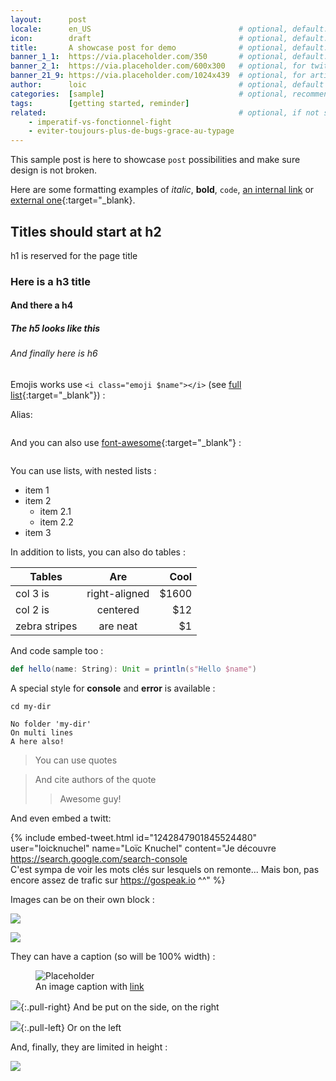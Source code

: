 ```yaml
---
layout:      post
locale:      en_US                                 # optional, default: en_US, values: en_US, fr_FR
icon:        draft                                 # optional, default: article, emoji in front of the article title
title:       A showcase post for demo              # optional, default: post file name
banner_1_1:  https://via.placeholder.com/350       # optional, default: /assets/img/default/blog_banner_1_1.jpg, for lists & twitter summary card
banner_2_1:  https://via.placeholder.com/600x300   # optional, for twitter summary_large_image card
banner_21_9: https://via.placeholder.com/1024x439  # optional, for article banner (no banner shown if not present)
author:      loic                                  # optional, default to loic (names in `_data/people.json`)
categories:  [sample]                              # optional, recommended one but can be multiple
tags:        [getting started, reminder]
related:                                           # optional, if not set jekyll will add some automatically
    - imperatif-vs-fonctionnel-fight
    - eviter-toujours-plus-de-bugs-grace-au-typage
---
```


This sample post is here to showcase `post` possibilities and make sure design is not broken.

Here are some formatting examples of *italic*, **bold**, `code`, [an internal link](#) or [external one](#){:target="_blank}.

## Titles should start at h2

h1 is reserved for the page title

### Here is a h3 title

#### And there a h4

##### The h5 looks like this

###### And finally here is h6

Emojis works use `<i class="emoji $name"></i>` (see [full list](https://unicode.org/emoji/charts/full-emoji-list.html){:target="_blank"}) :

Alias: <span style="font-size: 2em; line-height: 1.2;">
    <i class="emoji happy" title="happy" data-toggle="tooltip"></i>
    <i class="emoji laugh" title="laugh" data-toggle="tooltip"></i>
    <i class="emoji smile" title="smile" data-toggle="tooltip"></i>
    <i class="emoji wink" title="wink" data-toggle="tooltip"></i>
    <i class="emoji geek" title="geek" data-toggle="tooltip"></i>
    <i class="emoji sad" title="sad" data-toggle="tooltip"></i>
    <i class="emoji hundred" title="hundred" data-toggle="tooltip"></i>
    <i class="emoji speak" title="speak" data-toggle="tooltip"></i>
    <i class="emoji tech" title="tech" data-toggle="tooltip"></i>
    <i class="emoji startup" title="startup" data-toggle="tooltip"></i>
    <i class="emoji management" title="management" data-toggle="tooltip"></i>
    <i class="emoji announcement" title="announcement" data-toggle="tooltip"></i>
    <i class="emoji talk" title="talk" data-toggle="tooltip"></i>
    <i class="emoji mobile" title="mobile" data-toggle="tooltip"></i>
    <i class="emoji code" title="code" data-toggle="tooltip"></i>
    <i class="emoji idea" title="idea" data-toggle="tooltip"></i>
    <i class="emoji article" title="article" data-toggle="tooltip"></i>
    <i class="emoji draft" title="draft" data-toggle="tooltip"></i>
    <i class="emoji event" title="event" data-toggle="tooltip"></i>
    <i class="emoji fight" title="fight" data-toggle="tooltip"></i>
    <i class="emoji experiment" title="experiment" data-toggle="tooltip"></i>
</span>

<p style="font-size: 2em; line-height: 1.2;">
    <i class="emoji grinning-face" title="grinning-face" data-toggle="tooltip"></i>
    <i class="emoji grinning-face-with-big-eyes" title="grinning-face-with-big-eyes" data-toggle="tooltip"></i>
    <i class="emoji grinning-face-with-smiling-eyes" title="grinning-face-with-smiling-eyes" data-toggle="tooltip"></i>
    <i class="emoji beaming-face-with-smiling-eyes" title="beaming-face-with-smiling-eyes" data-toggle="tooltip"></i>
    <i class="emoji grinning-squinting-face" title="grinning-squinting-face" data-toggle="tooltip"></i>
    <i class="emoji grinning-face-with-sweat" title="grinning-face-with-sweat" data-toggle="tooltip"></i>
    <i class="emoji rolling-on-the-floor-laughing" title="rolling-on-the-floor-laughing" data-toggle="tooltip"></i>
    <i class="emoji face-with-tears-of-joy" title="face-with-tears-of-joy" data-toggle="tooltip"></i>
    <i class="emoji slightly-smiling-face" title="slightly-smiling-face" data-toggle="tooltip"></i>
    <i class="emoji upside-down-face" title="upside-down-face" data-toggle="tooltip"></i>
    <i class="emoji winking-face" title="winking-face" data-toggle="tooltip"></i>
    <i class="emoji smiling-face-with-smiling-eyes" title="smiling-face-with-smiling-eyes" data-toggle="tooltip"></i>
    <i class="emoji smiling-face-with-halo" title="smiling-face-with-halo" data-toggle="tooltip"></i>
    <i class="emoji smiling-face-with-hearts" title="smiling-face-with-hearts" data-toggle="tooltip"></i>
    <i class="emoji smiling-face-with-heart-eyes" title="smiling-face-with-heart-eyes" data-toggle="tooltip"></i>
    <i class="emoji star-struck" title="star-struck" data-toggle="tooltip"></i>
    <i class="emoji face-blowing-a-kiss" title="face-blowing-a-kiss" data-toggle="tooltip"></i>
    <i class="emoji kissing-face" title="kissing-face" data-toggle="tooltip"></i>
    <i class="emoji smiling-face" title="smiling-face" data-toggle="tooltip"></i>
    <i class="emoji kissing-face-with-closed-eyes" title="kissing-face-with-closed-eyes" data-toggle="tooltip"></i>
    <i class="emoji kissing-face-with-smiling-eyes" title="kissing-face-with-smiling-eyes" data-toggle="tooltip"></i>
    <i class="emoji face-savoring-food" title="face-savoring-food" data-toggle="tooltip"></i>
    <i class="emoji face-with-tongue" title="face-with-tongue" data-toggle="tooltip"></i>
    <i class="emoji winking-face-with-tongue" title="winking-face-with-tongue" data-toggle="tooltip"></i>
    <i class="emoji zany-face" title="zany-face" data-toggle="tooltip"></i>
    <i class="emoji squinting-face-with-tongue" title="squinting-face-with-tongue" data-toggle="tooltip"></i>
    <i class="emoji money-mouth-face" title="money-mouth-face" data-toggle="tooltip"></i>
    <i class="emoji hugging-face" title="hugging-face" data-toggle="tooltip"></i>
    <i class="emoji face-with-hand-over-mouth" title="face-with-hand-over-mouth" data-toggle="tooltip"></i>
    <i class="emoji shushing-face" title="shushing-face" data-toggle="tooltip"></i>
    <i class="emoji thinking-face" title="thinking-face" data-toggle="tooltip"></i>
    <i class="emoji zipper-mouth-face" title="zipper-mouth-face" data-toggle="tooltip"></i>
    <i class="emoji face-with-raised-eyebrow" title="face-with-raised-eyebrow" data-toggle="tooltip"></i>
    <i class="emoji neutral-face" title="neutral-face" data-toggle="tooltip"></i>
    <i class="emoji expressionless-face" title="expressionless-face" data-toggle="tooltip"></i>
    <i class="emoji face-without-mouth" title="face-without-mouth" data-toggle="tooltip"></i>
    <i class="emoji smirking-face" title="smirking-face" data-toggle="tooltip"></i>
    <i class="emoji unamused-face" title="unamused-face" data-toggle="tooltip"></i>
    <i class="emoji face-with-rolling-eyes" title="face-with-rolling-eyes" data-toggle="tooltip"></i>
    <i class="emoji grimacing-face" title="grimacing-face" data-toggle="tooltip"></i>
    <i class="emoji lying-face" title="lying-face" data-toggle="tooltip"></i>
    <i class="emoji sleeping-face" title="sleeping-face" data-toggle="tooltip"></i>
    <i class="emoji face-with-medical-mask" title="face-with-medical-mask" data-toggle="tooltip"></i>
    <i class="emoji nauseated-face" title="nauseated-face" data-toggle="tooltip"></i>
    <i class="emoji face-vomiting" title="face-vomiting" data-toggle="tooltip"></i>
    <i class="emoji partying-face" title="partying-face" data-toggle="tooltip"></i>
    <i class="emoji smiling-face-with-sunglasses" title="smiling-face-with-sunglasses" data-toggle="tooltip"></i>
    <i class="emoji nerd-face" title="nerd-face" data-toggle="tooltip"></i>
    <i class="emoji slightly-frowning-face" title="slightly-frowning-face" data-toggle="tooltip"></i>
    <i class="emoji face-with-open-mouth" title="face-with-open-mouth" data-toggle="tooltip"></i>
    <i class="emoji sad-but-relieved-face" title="sad-but-relieved-face" data-toggle="tooltip"></i>
    <i class="emoji crying-face" title="crying-face" data-toggle="tooltip"></i>
    <i class="emoji loudly-crying-face" title="loudly-crying-face" data-toggle="tooltip"></i>
    <i class="emoji face-screaming-in-fear" title="face-screaming-in-fear" data-toggle="tooltip"></i>
    <i class="emoji face-with-steam-from-nose" title="face-with-steam-from-nose" data-toggle="tooltip"></i>
    <i class="emoji pouting-face" title="pouting-face" data-toggle="tooltip"></i>
    <i class="emoji angry-face" title="angry-face" data-toggle="tooltip"></i>
    <i class="emoji face-with-symbols-on-mouth" title="face-with-symbols-on-mouth" data-toggle="tooltip"></i>
    <i class="emoji smiling-face-with-horns" title="smiling-face-with-horns" data-toggle="tooltip"></i>
    <i class="emoji skull" title="skull" data-toggle="tooltip"></i>
    <i class="emoji pile-of-poo" title="pile-of-poo" data-toggle="tooltip"></i>
    <i class="emoji ghost" title="ghost" data-toggle="tooltip"></i>
    <i class="emoji see-no-evil-monkey" title="see-no-evil-monkey" data-toggle="tooltip"></i>
    <i class="emoji hear-no-evil-monkey" title="hear-no-evil-monkey" data-toggle="tooltip"></i>
    <i class="emoji speak-no-evil-monkey" title="speak-no-evil-monkey" data-toggle="tooltip"></i>
    <i class="emoji two-hearts" title="two-hearts" data-toggle="tooltip"></i>
    <i class="emoji red-heart" title="red-heart" data-toggle="tooltip"></i>
    <i class="emoji yellow-heart" title="yellow-heart" data-toggle="tooltip"></i>
    <i class="emoji purple-heart" title="purple-heart" data-toggle="tooltip"></i>
    <i class="emoji black-heart" title="black-heart" data-toggle="tooltip"></i>
    <i class="emoji white-heart" title="white-heart" data-toggle="tooltip"></i>
    <i class="emoji hundred-points" title="hundred-points" data-toggle="tooltip"></i>
    <i class="emoji collision" title="collision" data-toggle="tooltip"></i>
    <i class="emoji bomb" title="bomb" data-toggle="tooltip"></i>
    <i class="emoji speech-balloon" title="speech-balloon" data-toggle="tooltip"></i>
    <i class="emoji left-speech-bubble" title="left-speech-bubble" data-toggle="tooltip"></i>
    <i class="emoji right-anger-bubble" title="right-anger-bubble" data-toggle="tooltip"></i>
    <i class="emoji thought-balloon" title="thought-balloon" data-toggle="tooltip"></i>
    <i class="emoji zzz" title="zzz" data-toggle="tooltip"></i>
    <i class="emoji ok-hand" title="ok-hand" data-toggle="tooltip"></i>
    <i class="emoji victory-hand" title="victory-hand" data-toggle="tooltip"></i>
    <i class="emoji crossed-fingers" title="crossed-fingers" data-toggle="tooltip"></i>
    <i class="emoji sign-of-the-horns" title="sign-of-the-horns" data-toggle="tooltip"></i>
    <i class="emoji thumbs-up" title="thumbs-up" data-toggle="tooltip"></i>
    <i class="emoji thumbs-down" title="thumbs-down" data-toggle="tooltip"></i>
    <i class="emoji raised-fist" title="raised-fist" data-toggle="tooltip"></i>
    <i class="emoji handshake" title="handshake" data-toggle="tooltip"></i>
    <i class="emoji folded-hands" title="folded-hands" data-toggle="tooltip"></i>
    <i class="emoji flexed-biceps" title="flexed-biceps" data-toggle="tooltip"></i>
    <i class="emoji man-raising-hand" title="man-raising-hand" data-toggle="tooltip"></i>
    <i class="emoji woman-raising-hand" title="woman-raising-hand" data-toggle="tooltip"></i>
    <i class="emoji man-facepalming" title="man-facepalming" data-toggle="tooltip"></i>
    <i class="emoji woman-facepalming" title="woman-facepalming" data-toggle="tooltip"></i>
    <i class="emoji man-student" title="man-student" data-toggle="tooltip"></i>
    <i class="emoji woman-student" title="woman-student" data-toggle="tooltip"></i>
    <i class="emoji man-teacher" title="man-teacher" data-toggle="tooltip"></i>
    <i class="emoji woman-teacher" title="woman-teacher" data-toggle="tooltip"></i>
    <i class="emoji man-office-worker" title="man-office-worker" data-toggle="tooltip"></i>
    <i class="emoji woman-office-worker" title="woman-office-worker" data-toggle="tooltip"></i>
    <i class="emoji man-scientist" title="man-scientist" data-toggle="tooltip"></i>
    <i class="emoji woman-scientist" title="woman-scientist" data-toggle="tooltip"></i>
    <i class="emoji man-technologist" title="man-technologist" data-toggle="tooltip"></i>
    <i class="emoji woman-technologist" title="woman-technologist" data-toggle="tooltip"></i>
    <i class="emoji man-singer" title="man-singer" data-toggle="tooltip"></i>
    <i class="emoji woman-singer" title="woman-singer" data-toggle="tooltip"></i>
    <i class="emoji man-superhero" title="man-superhero" data-toggle="tooltip"></i>
    <i class="emoji woman-superhero" title="woman-superhero" data-toggle="tooltip"></i>
    <i class="emoji man-supervillain" title="man-supervillain" data-toggle="tooltip"></i>
    <i class="emoji woman-supervillain" title="woman-supervillain" data-toggle="tooltip"></i>
    <i class="emoji speaking-head" title="speaking-head" data-toggle="tooltip"></i>
    <i class="emoji bug" title="bug" data-toggle="tooltip"></i>
    <i class="emoji pizza" title="pizza" data-toggle="tooltip"></i>
    <i class="emoji popcorn" title="popcorn" data-toggle="tooltip"></i>
    <i class="emoji cookie" title="cookie" data-toggle="tooltip"></i>
    <i class="emoji beer-mug" title="beer-mug" data-toggle="tooltip"></i>
    <i class="emoji clinking-beer-mugs" title="clinking-beer-mugs" data-toggle="tooltip"></i>
    <i class="emoji police-car-light" title="police-car-light" data-toggle="tooltip"></i>
    <i class="emoji rocket" title="rocket" data-toggle="tooltip"></i>
    <i class="emoji hourglass-done" title="hourglass-done" data-toggle="tooltip"></i>
    <i class="emoji hourglass-not-done" title="hourglass-not-done" data-toggle="tooltip"></i>
    <i class="emoji star" title="star" data-toggle="tooltip"></i>
    <i class="emoji glowing-star" title="glowing-star" data-toggle="tooltip"></i>
    <i class="emoji high-voltage" title="high-voltage" data-toggle="tooltip"></i>
    <i class="emoji fire" title="fire" data-toggle="tooltip"></i>
    <i class="emoji sparkles" title="sparkles" data-toggle="tooltip"></i>
    <i class="emoji party-popper" title="party-popper" data-toggle="tooltip"></i>
    <i class="emoji wrapped-gift" title="wrapped-gift" data-toggle="tooltip"></i>
    <i class="emoji admission-tickets" title="admission-tickets" data-toggle="tooltip"></i>
    <i class="emoji ticket" title="ticket" data-toggle="tooltip"></i>
    <i class="emoji military-medal" title="military-medal" data-toggle="tooltip"></i>
    <i class="emoji trophy" title="trophy" data-toggle="tooltip"></i>
    <i class="emoji sports-medal" title="sports-medal" data-toggle="tooltip"></i>
    <i class="emoji first-place-medal" title="first-place-medal" data-toggle="tooltip"></i>
    <i class="emoji second-place-medal" title="second-place-medal" data-toggle="tooltip"></i>
    <i class="emoji third-place-medal" title="third-place-medal" data-toggle="tooltip"></i>
    <i class="emoji direct-hit" title="direct-hit" data-toggle="tooltip"></i>
    <i class="emoji slot-machine" title="slot-machine" data-toggle="tooltip"></i>
    <i class="emoji game-die" title="game-die" data-toggle="tooltip"></i>
    <i class="emoji heart-suit" title="heart-suit" data-toggle="tooltip"></i>
    <i class="emoji gem-stone" title="gem-stone" data-toggle="tooltip"></i>
    <i class="emoji loudspeaker" title="loudspeaker" data-toggle="tooltip"></i>
    <i class="emoji megaphone" title="megaphone" data-toggle="tooltip"></i>
    <i class="emoji bell" title="bell" data-toggle="tooltip"></i>
    <i class="emoji studio-microphone" title="studio-microphone" data-toggle="tooltip"></i>
    <i class="emoji microphone" title="microphone" data-toggle="tooltip"></i>
    <i class="emoji headphone" title="headphone" data-toggle="tooltip"></i>
    <i class="emoji mobile-phone" title="mobile-phone" data-toggle="tooltip"></i>
    <i class="emoji laptop" title="laptop" data-toggle="tooltip"></i>
    <i class="emoji desktop-computer" title="desktop-computer" data-toggle="tooltip"></i>
    <i class="emoji keyboard" title="keyboard" data-toggle="tooltip"></i>
    <i class="emoji floppy-disk" title="floppy-disk" data-toggle="tooltip"></i>
    <i class="emoji magnifying-glass-tilted-left" title="magnifying-glass-tilted-left" data-toggle="tooltip"></i>
    <i class="emoji light-bulb" title="light-bulb" data-toggle="tooltip"></i>
    <i class="emoji closed-book" title="closed-book" data-toggle="tooltip"></i>
    <i class="emoji open-book" title="open-book" data-toggle="tooltip"></i>
    <i class="emoji green-book" title="green-book" data-toggle="tooltip"></i>
    <i class="emoji blue-book" title="blue-book" data-toggle="tooltip"></i>
    <i class="emoji orange-book" title="orange-book" data-toggle="tooltip"></i>
    <i class="emoji books" title="books" data-toggle="tooltip"></i>
    <i class="emoji page-with-curl" title="page-with-curl" data-toggle="tooltip"></i>
    <i class="emoji bookmark" title="bookmark" data-toggle="tooltip"></i>
    <i class="emoji label" title="label" data-toggle="tooltip"></i>
    <i class="emoji money-bag" title="money-bag" data-toggle="tooltip"></i>
    <i class="emoji dollar-banknote" title="dollar-banknote" data-toggle="tooltip"></i>
    <i class="emoji euro-banknote" title="euro-banknote" data-toggle="tooltip"></i>
    <i class="emoji envelope" title="envelope" data-toggle="tooltip"></i>
    <i class="emoji memo" title="memo" data-toggle="tooltip"></i>
    <i class="emoji calendar" title="calendar" data-toggle="tooltip"></i>
    <i class="emoji tear-off-calendar" title="tear-off-calendar" data-toggle="tooltip"></i>
    <i class="emoji spiral-calendar" title="spiral-calendar" data-toggle="tooltip"></i>
    <i class="emoji chart-increasing" title="chart-increasing" data-toggle="tooltip"></i>
    <i class="emoji chart-decreasing" title="chart-decreasing" data-toggle="tooltip"></i>
    <i class="emoji bar-chart" title="bar-chart" data-toggle="tooltip"></i>
    <i class="emoji locked" title="locked" data-toggle="tooltip"></i>
    <i class="emoji unlocked" title="unlocked" data-toggle="tooltip"></i>
    <i class="emoji key" title="key" data-toggle="tooltip"></i>
    <i class="emoji dagger" title="dagger" data-toggle="tooltip"></i>
    <i class="emoji crossed-swords" title="crossed-swords" data-toggle="tooltip"></i>
    <i class="emoji shield" title="shield" data-toggle="tooltip"></i>
    <i class="emoji link" title="link" data-toggle="tooltip"></i>
    <i class="emoji test-tube" title="test-tube" data-toggle="tooltip"></i>
    <i class="emoji warning" title="warning" data-toggle="tooltip"></i>
    <i class="emoji double-exclamation-mark" title="double-exclamation-mark" data-toggle="tooltip"></i>
    <i class="emoji check-mark" title="check-mark" data-toggle="tooltip"></i>
    <i class="emoji cross-mark" title="cross-mark" data-toggle="tooltip"></i>
    <i class="emoji part-alternation-mark" title="part-alternation-mark" data-toggle="tooltip"></i>
</p>

And you can also use [font-awesome](https://fontawesome.com/icons?m=free){:target="_blank"} :

<p style="font-size: 2em; line-height: 1.2;">
    <i class="fas fa-address-book" title="fas fa-address-book" data-toggle="tooltip"></i>
    <i class="fas fa-address-card" title="fas fa-address-card" data-toggle="tooltip"></i>
    <i class="fas fa-at" title="fas fa-at" data-toggle="tooltip"></i>
    <i class="fas fa-bell" title="fas fa-bell" data-toggle="tooltip"></i>
    <i class="fas fa-bolt" title="fas fa-bolt" data-toggle="tooltip"></i>
    <i class="fas fa-book" title="fas fa-book" data-toggle="tooltip"></i>
    <i class="fas fa-book-reader" title="fas fa-book-reader" data-toggle="tooltip"></i>
    <i class="fas fa-bookmark" title="fas fa-bookmark" data-toggle="tooltip"></i>
    <i class="fas fa-bug" title="fas fa-bug" data-toggle="tooltip"></i>
    <i class="fas fa-bullhorn" title="fas fa-bullhorn" data-toggle="tooltip"></i>
    <i class="fas fa-bullseye" title="fas fa-bullseye" data-toggle="tooltip"></i>
    <i class="fas fa-calendar-day" title="fas fa-calendar-day" data-toggle="tooltip"></i>
    <i class="fas fa-chalkboard-teacher" title="fas fa-chalkboard-teacher" data-toggle="tooltip"></i>
    <i class="fas fa-check" title="fas fa-check" data-toggle="tooltip"></i>
    <i class="fas fa-chart-pie" title="fas fa-chart-pie" data-toggle="tooltip"></i>
    <i class="fas fa-code" title="fas fa-code" data-toggle="tooltip"></i>
    <i class="fas fa-code-branch" title="fas fa-code-branch" data-toggle="tooltip"></i>
    <i class="fas fa-comment" title="fas fa-comment" data-toggle="tooltip"></i>
    <i class="fab fa-dev" title="fab fa-dev" data-toggle="tooltip"></i>
    <i class="fas fa-exclamation-triangle" title="fas fa-exclamation-triangle" data-toggle="tooltip"></i>
    <i class="fas fa-eye" title="fas fa-eye" data-toggle="tooltip"></i>
    <i class="fas fa-flag" title="fas fa-flag" data-toggle="tooltip"></i>
    <i class="fas fa-gem" title="fas fa-gem" data-toggle="tooltip"></i>
    <i class="fas fa-gift" title="fas fa-gift" data-toggle="tooltip"></i>
    <i class="fas fa-hashtag" title="fas fa-hashtag" data-toggle="tooltip"></i>
    <i class="fas fa-heart" title="fas fa-heart" data-toggle="tooltip"></i>
    <i class="fas fa-id-badge" title="fas fa-id-badge" data-toggle="tooltip"></i>
    <i class="fas fa-info-circle" title="fas fa-info-circle" data-toggle="tooltip"></i>
    <i class="fas fa-laptop-code" title="fas fa-laptop-code" data-toggle="tooltip"></i>
    <i class="fas fa-layer-group" title="fas fa-layer-group" data-toggle="tooltip"></i>
    <i class="fas fa-lightbulb" title="fas fa-lightbulb" data-toggle="tooltip"></i>
    <i class="fas fa-magic" title="fas fa-magic" data-toggle="tooltip"></i>
    <i class="fas fa-map-marked-alt" title="fas fa-map-marked-alt" data-toggle="tooltip"></i>
    <i class="fas fa-medal" title="fas fa-medal" data-toggle="tooltip"></i>
    <i class="fas fa-microphone" title="fas fa-microphone" data-toggle="tooltip"></i>
    <i class="fas fa-play" title="fas fa-play" data-toggle="tooltip"></i>
    <i class="fas fa-portrait" title="fas fa-portrait" data-toggle="tooltip"></i>
    <i class="fas fa-poo" title="fas fa-poo" data-toggle="tooltip"></i>
    <i class="fas fa-poll" title="fas fa-poll" data-toggle="tooltip"></i>
    <i class="fas fa-question-circle" title="fas fa-question-circle" data-toggle="tooltip"></i>
    <i class="fas fa-quote-right" title="fas fa-quote-right" data-toggle="tooltip"></i>
    <i class="fas fa-signature" title="fas fa-signature" data-toggle="tooltip"></i>
    <i class="fas fa-star" title="fas fa-star" data-toggle="tooltip"></i>
    <i class="fas fa-tag" title="fas fa-tag" data-toggle="tooltip"></i>
    <i class="fas fa-terminal" title="fas fa-terminal" data-toggle="tooltip"></i>
    <i class="fas fa-thumbs-up" title="fas fa-thumbs-up" data-toggle="tooltip"></i>
    <i class="fas fa-tint" title="fas fa-tint" data-toggle="tooltip"></i>
    <i class="fas fa-trophy" title="fas fa-trophy" data-toggle="tooltip"></i>
    <i class="fas fa-user-circle" title="fas fa-user-circle" data-toggle="tooltip"></i>
    <i class="fas fa-video" title="fas fa-video" data-toggle="tooltip"></i>
    <i class="fab fa-youtube" title="fab fa-youtube" data-toggle="tooltip"></i>
</p>

You can use lists, with nested lists :

- item 1
- item 2
    - item 2.1
    - item 2.2
- item 3

In addition to lists, you can also do tables :

| Tables        | Are           | Cool  |
| ------------- |:-------------:| -----:|
| col 3 is      | right-aligned | $1600 |
| col 2 is      | centered      |   $12 |
| zebra stripes | are neat      |    $1 |

And code sample too :

```scala
def hello(name: String): Unit = println(s"Hello $name")
```

A special style for **console** and **error** is available :

```console
cd my-dir
```

```error
No folder 'my-dir'
On multi lines
A here also!
```

> You can use quotes

> And cite authors of the quote
>> Awesome guy!

And even embed a twitt:

{% include embed-tweet.html id="1242847901845524480" user="loicknuchel" name="Loïc Knuchel" content="Je découvre https://search.google.com/search-console<br>C'est sympa de voir les mots clés sur lesquels on remonte... Mais bon, pas encore assez de trafic sur https://gospeak.io ^^" %}

Images can be on their own block :

![](https://via.placeholder.com/1024x200)

![](https://via.placeholder.com/300x150)

They can have a caption (so will be 100% width) :

<figure>
  <img src="https://via.placeholder.com/300x50" alt="Placeholder">
  <figcaption>An image caption with <a href="#">link</a></figcaption>
</figure>

![](https://via.placeholder.com/150x50){:.pull-right}
And be put on the side, on the right

![](https://via.placeholder.com/150x50){:.pull-left}
Or on the left

And, finally, they are limited in height :

![](https://via.placeholder.com/300x1500)
